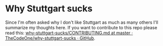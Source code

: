 # Why Stuttgart sucks

Since I'm often asked why I don't like Stuttgart as much as many others I'll summarize my thoughts here. If you want to contribute to this repo please read this: [why-stuttgart-sucks/CONTRIBUTING.md at master · TheCodeOne/why-stuttgart-sucks · GitHub](https://github.com/TheCodeOne/why-stuttgart-sucks/blob/master/CONTRIBUTING.md).
